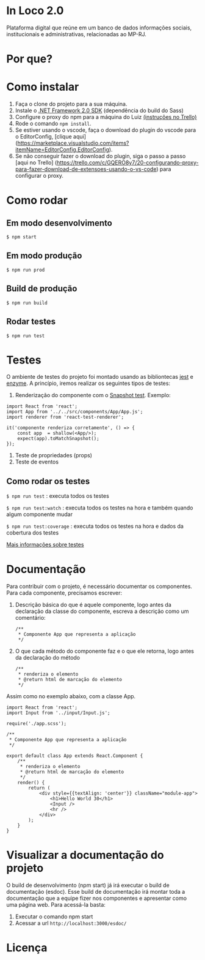 # In Loco 2.0

Plataforma digital que reúne em um banco de dados informações sociais, institucionais e administrativas, relacionadas ao MP-RJ.

# Por que?

# Como instalar
1. Faça o clone do projeto para a sua máquina.
1. Instale o [.NET Framework 2.0 SDK](https://www.microsoft.com/en-us/download/confirmation.aspx?id=15354) (dependência do build do Sass)
1. Configure o proxy do npm para a máquina do Luiz [(instruções no Trello)](https://trello.com/c/mA3muQy4/28-configurando-proxies-git-npm-vscode-urls)
1. Rode o comando `npm install`.
1. Se estiver usando o vscode, faça o download do plugin do vscode para o EditorConfig, [clique aqui] (https://marketplace.visualstudio.com/items?itemName=EditorConfig.EditorConfig).
1. Se não conseguir fazer o download do plugin, siga o passo a passo [aqui no Trello] (https://trello.com/c/GQERO8y7/20-configurando-proxy-para-fazer-download-de-extensoes-usando-o-vs-code) para configurar o proxy.

# Como rodar

## Em modo desenvolvimento

```
$ npm start
```

## Em modo produção

```
$ npm run prod
```

## Build de produção

```
$ npm run build
```

## Rodar testes

```
$ npm run test
```

# Testes
O ambiente de testes do projeto foi montado usando as bibliontecas [jest](https://facebook.github.io/jest/) e [enzyme](https://github.com/airbnb/enzyme).
A princípio, iremos realizar os seguintes tipos de testes:
1. Renderização do componente com o [Snapshot test](https://facebook.github.io/jest/docs/snapshot-testing.html). Exemplo:

```
import React from 'react';
import App from '../../src/components/App/App.js';
import renderer from 'react-test-renderer';

it('componente renderiza corretamente', () => {
    const app  = shallow(<App/>);
    expect(app).toMatchSnapshot();
});
```

1. Teste de propriedades (props)
1. Teste de eventos

## Como rodar os testes
`$ npm run test` : executa todos os testes

`$ npm run test:watch` : executa todos os testes na hora e também quando algum componente mudar

`$ npm run test:coverage` : executa todos os testes na hora e dados da cobertura dos testes

[Mais informações sobre testes](https://trello.com/c/NbcNSRtb/15-artigos)

# Documentação
Para contribuir com o projeto, é necessário documentar os componentes. Para cada componente, precisamos escrever:
1. Descrição básica do que é aquele componente, logo antes da declaração da classe do componente, escreva a descrição como um comentário:
    ```
    /**
     * Componente App que representa a aplicação
     */
     ```
1. O que cada método do componente faz e o que ele retorna, logo antes da declaração do método
    ```
    /**
     * renderiza o elemento
     * @return html de marcação do elemento
     */
     ```

Assim como no exemplo abaixo, com a classe App.
```
import React from 'react';
import Input from '../input/Input.js';

require('./app.scss');

/**
 * Componente App que representa a aplicação
 */

export default class App extends React.Component {
    /**
     * renderiza o elemento
     * @return html de marcação do elemento
     */
    render() {
        return (
            <div style={{textAlign: 'center'}} className="module-app">
                <h1>Hello World 30</h1>
                <Input />
                <hr />
            </div>
        );
    }
}
```
# Visualizar a documentação do projeto
O build de desenvolvimento (npm start) já irá executar o build de documentação (esdoc). Esse build de documentação irá montar toda a documentação que a equipe fizer nos componentes e apresentar como uma página web. Para acessá-la basta:
1. Executar o comando npm start
1. Acessar a url `http://localhost:3000/esdoc/`


# Licença
